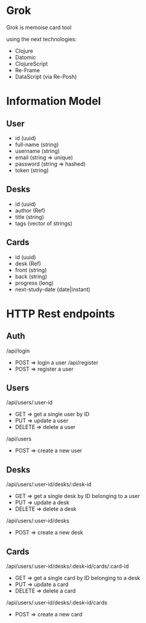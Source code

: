 # Grok

Grok is memoise card tool

using the next technologies:

- Clojure
- Datomic
- ClojureScript
- Re-Frame
- DataScript (via Re-Posh)

# Information Model

## User
- id        (uuid)
- full-name (string)
- username  (string)
- email     (string => unique)
- password  (string => hashed)
- token     (string)

## Desks
- id        (uuid)
- author    (Ref)
- title     (string)
- tags      (vector of strings)

## Cards
- id                (uuid)
- desk              (Ref)
- front             (string)
- back              (string)
- progress          (long)
- next-study-date   (date|instant)

# HTTP Rest endpoints

## Auth
/api/login
- POST => login a user
/api/register
- POST => register a user

## Users
/api/users/:user-id
- GET    => get a single user by ID
- PUT    => update a user
- DELETE => delete a user

/api/users
- POST   => create a new user

## Desks
/api/users/:user-id/desks/:desk-id
- GET    => get a single desk by ID belonging to a user
- PUT    => update a desk
- DELETE => delete a desk

/api/users/:user-id/desks
- POST   => create a new desk

## Cards
/api/users/:user-id/desks/:desk-id/cards/:card-id
- GET    => get a single card by ID belonging to a desk
- PUT    => update a card
- DELETE => delete a card

/api/users/:user-id/desks/:desk-id/cards
- POST   => create a new card